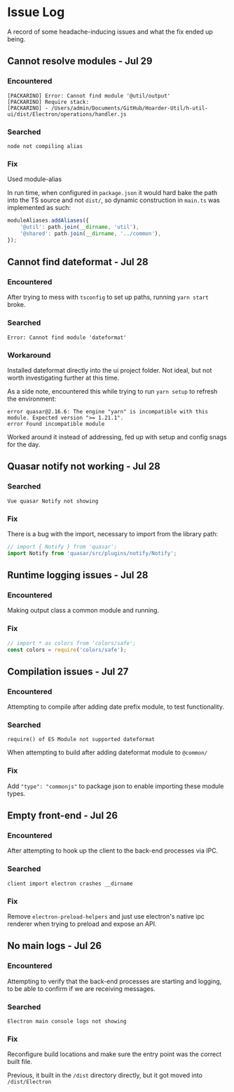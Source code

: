# Issue Log

A record of some headache-inducing issues and what the fix ended up being.

## Cannot resolve modules - Jul 29

### Encountered

```
[PACKARINO] Error: Cannot find module '@util/output'
[PACKARINO] Require stack:
[PACKARINO] - /Users/admin/Documents/GitHub/Hoarder-Util/h-util-ui/dist/Electron/operations/handler.js
```

### Searched

```
node not compiling alias
```

### Fix

Used module-alias

In run time, when configured in `package.json` it would hard bake the path into the TS source and not `dist/`, so dynamic construction in `main.ts` was implemented as such:

```ts
moduleAliases.addAliases({
    '@util': path.join(__dirname, 'util'),
    '@shared': path.join(__dirname, '../common'),
});
```

## Cannot find dateformat - Jul 28

### Encountered

After trying to mess with `tsconfig` to set up paths, running `yarn start` broke.

### Searched

```
Error: Cannot find module 'dateformat'
```

### Workaround

Installed dateformat directly into the ui project folder. Not ideal, but not worth investigating further at this time.

As a side note, encountered this while trying to run `yarn setup` to refresh the environment:

```
error quasar@2.16.6: The engine "yarn" is incompatible with this module. Expected version ">= 1.21.1".
error Found incompatible module
```

Worked around it instead of addressing, fed up with setup and config snags for the day.

## Quasar notify not working - Jul 28

### Searched

```
Vue quasar Notify not showing
```

### Fix

There is a bug with the import, necessary to import from the library path:

```ts
// import { Notify } from 'quasar';
import Notify from 'quasar/src/plugins/notify/Notify';
```

## Runtime logging issues - Jul 28

### Encountered

Making output class a common module and running.

### Fix

```ts
// import * as colors from 'colors/safe';
const colors = require('colors/safe');
```

## Compilation issues - Jul 27

### Encountered

Attempting to compile after adding date prefix module, to test functionality.

### Searched

```
require() of ES Module not supported dateformat
```

When attempting to build after adding dateformat module to `@common/`

### Fix

Add `"type": "commonjs"` to package json to enable importing these module types.

## Empty front-end - Jul 26

### Encountered

After attempting to hook up the client to the back-end processes via IPC.

### Searched

```
client import electron crashes __dirname
```

### Fix

Remove `electron-preload-helpers` and just use electron's native ipc renderer when trying to preload and expose an API.

## No main logs - Jul 26

### Encountered

Attempting to verify that the back-end processes are starting and logging, to be able to confirm if we are receiving messages.

### Searched

```
Electron main console logs not showing
```

### Fix

Reconfigure build locations and make sure the entry point was the correct built file.

Previous, it built in the `/dist` directory directly, but it got moved into `/dist/Electron` 
